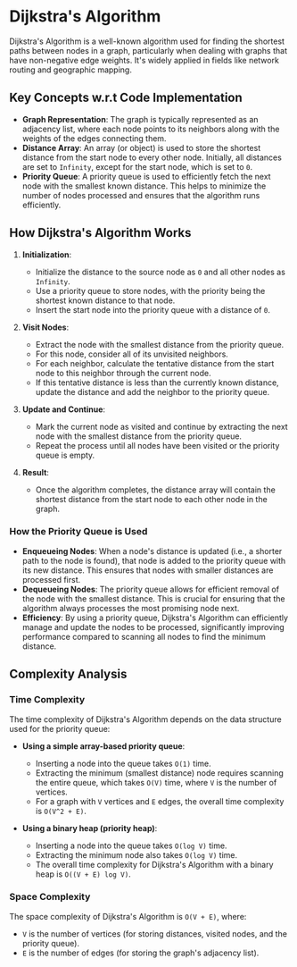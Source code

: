 # Dijkstra's Algorithm

Dijkstra's Algorithm is a well-known algorithm used for finding the shortest paths between nodes in a graph, particularly when dealing with graphs that have non-negative edge weights. It's widely applied in fields like network routing and geographic mapping.

## Key Concepts w.r.t Code Implementation

- **Graph Representation**: The graph is typically represented as an adjacency list, where each node points to its neighbors along with the weights of the edges connecting them.
- **Distance Array**: An array (or object) is used to store the shortest distance from the start node to every other node. Initially, all distances are set to `Infinity`, except for the start node, which is set to `0`.
- **Priority Queue**: A priority queue is used to efficiently fetch the next node with the smallest known distance. This helps to minimize the number of nodes processed and ensures that the algorithm runs efficiently.

## How Dijkstra's Algorithm Works

1. **Initialization**:

   - Initialize the distance to the source node as `0` and all other nodes as `Infinity`.
   - Use a priority queue to store nodes, with the priority being the shortest known distance to that node.
   - Insert the start node into the priority queue with a distance of `0`.

2. **Visit Nodes**:

   - Extract the node with the smallest distance from the priority queue.
   - For this node, consider all of its unvisited neighbors.
   - For each neighbor, calculate the tentative distance from the start node to this neighbor through the current node.
   - If this tentative distance is less than the currently known distance, update the distance and add the neighbor to the priority queue.

3. **Update and Continue**:

   - Mark the current node as visited and continue by extracting the next node with the smallest distance from the priority queue.
   - Repeat the process until all nodes have been visited or the priority queue is empty.

4. **Result**:
   - Once the algorithm completes, the distance array will contain the shortest distance from the start node to each other node in the graph.

### How the Priority Queue is Used

- **Enqueueing Nodes**: When a node's distance is updated (i.e., a shorter path to the node is found), that node is added to the priority queue with its new distance. This ensures that nodes with smaller distances are processed first.
- **Dequeueing Nodes**: The priority queue allows for efficient removal of the node with the smallest distance. This is crucial for ensuring that the algorithm always processes the most promising node next.
- **Efficiency**: By using a priority queue, Dijkstra's Algorithm can efficiently manage and update the nodes to be processed, significantly improving performance compared to scanning all nodes to find the minimum distance.

## Complexity Analysis

### Time Complexity

The time complexity of Dijkstra's Algorithm depends on the data structure used for the priority queue:

- **Using a simple array-based priority queue**:

  - Inserting a node into the queue takes `O(1)` time.
  - Extracting the minimum (smallest distance) node requires scanning the entire queue, which takes `O(V)` time, where `V` is the number of vertices.
  - For a graph with `V` vertices and `E` edges, the overall time complexity is `O(V^2 + E)`.

- **Using a binary heap (priority heap)**:
  - Inserting a node into the queue takes `O(log V)` time.
  - Extracting the minimum node also takes `O(log V)` time.
  - The overall time complexity for Dijkstra's Algorithm with a binary heap is `O((V + E) log V)`.

### Space Complexity

The space complexity of Dijkstra's Algorithm is `O(V + E)`, where:

- `V` is the number of vertices (for storing distances, visited nodes, and the priority queue).
- `E` is the number of edges (for storing the graph's adjacency list).
